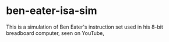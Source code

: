 # ben-eater-isa-sim
This is a simulation of Ben Eater's instruction set used in his 8-bit breadboard computer, seen on YouTube,
